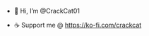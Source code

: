 - 👋 Hi, I’m @CrackCat01



- ☕ Support me @ https://ko-fi.com/crackcat
<!---
CrackCat01/CrackCat01 is a ✨ special ✨ repository because its `README.md` (this file) appears on your GitHub profile.
You can click the Preview link to take a look at your changes.
--->
